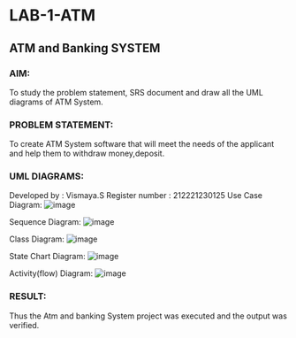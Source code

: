 # LAB-1-ATM
## ATM and Banking SYSTEM
### AIM: 
To study the problem statement, SRS document and draw all the UML diagrams of ATM
System.
### PROBLEM STATEMENT:
To create ATM System software that will meet the needs of the applicant and help them
to withdraw money,deposit.

### UML DIAGRAMS:

Developed by : Vismaya.S
Register number : 212221230125
Use Case Diagram:
![image](https://github.com/VismayaNair/LAB-1-ATM/assets/93427210/b7e5f910-3c95-44fa-bc1d-d357025bfcd3)


Sequence Diagram:
![image](https://github.com/VismayaNair/LAB-1-ATM/assets/93427210/1d17dd2c-54a2-4812-b3c4-bcd38b37e09a)

 
Class Diagram:
 ![image](https://github.com/VismayaNair/LAB-1-ATM/assets/93427210/cbde7dfa-2e9d-4bde-9e39-09b079e04369)

State Chart Diagram:
![image](https://github.com/VismayaNair/LAB-1-ATM/assets/93427210/f643f0bf-d999-4d1a-b774-4f1c7ec62679)

 
Activity(flow) Diagram:
![image](https://github.com/VismayaNair/LAB-1-ATM/assets/93427210/63a7260f-d0d2-4e60-ae85-d60ea0c8d5e4)





### RESULT: 
Thus the Atm and banking System project was executed and the output was verified.
